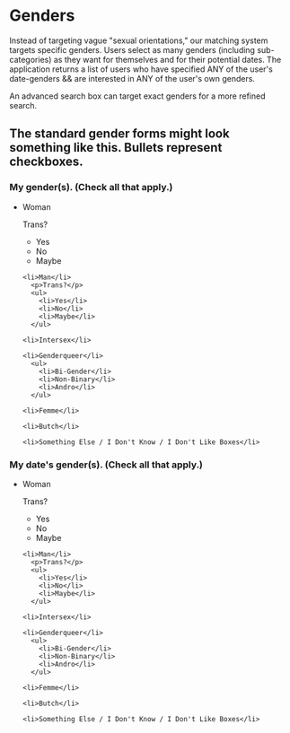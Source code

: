 <h1>Genders</h1>

<p>Instead of targeting vague "sexual orientations," our matching system targets specific genders.  Users select as many genders (including sub-categories) as they want for themselves and for their potential dates.  The application returns a list of users who have specified ANY of the user's date-genders && are interested in ANY of the user's own genders.</p>

<p>An advanced search box can target exact genders for a more refined search.</p>

<h2>The standard gender forms might look something like this. Bullets represent checkboxes.</h2>

<h3>My gender(s). (Check all that apply.)</h3>

<ul>
	<li>Woman</li>
	  <p>Trans?</p>
	  <ul> 
	  	<li>Yes</li> 
	  	<li>No</li>
	  	<li>Maybe</li>
	  </ul>
	 
	<li>Man</li>
	  <p>Trans?</p>
	  <ul> 
	  	<li>Yes</li> 
	  	<li>No</li>
	  	<li>Maybe</li>
	  </ul>
	 
	<li>Intersex</li>
	 
	<li>Genderqueer</li>
	  <ul>
	  	<li>Bi-Gender</li>
	  	<li>Non-Binary</li>
	  	<li>Andro</li>
	  </ul>
	 
	<li>Femme</li>
	 
	<li>Butch</li>
	 
	<li>Something Else / I Don't Know / I Don't Like Boxes</li>
</ul>


<h3>My date's gender(s). (Check all that apply.)</h3>

<ul>
	<li>Woman</li>
	  <p>Trans?</p>
	  <ul> 
	  	<li>Yes</li> 
	  	<li>No</li>
	  	<li>Maybe</li>
	  </ul>
	 
	<li>Man</li>
	  <p>Trans?</p>
	  <ul> 
	  	<li>Yes</li> 
	  	<li>No</li>
	  	<li>Maybe</li>
	  </ul>
	 
	<li>Intersex</li>
	 
	<li>Genderqueer</li>
	  <ul>
	  	<li>Bi-Gender</li>
	  	<li>Non-Binary</li>
	  	<li>Andro</li>
	  </ul>
	 
	<li>Femme</li>
	 
	<li>Butch</li>
	 
	<li>Something Else / I Don't Know / I Don't Like Boxes</li>
</ul>